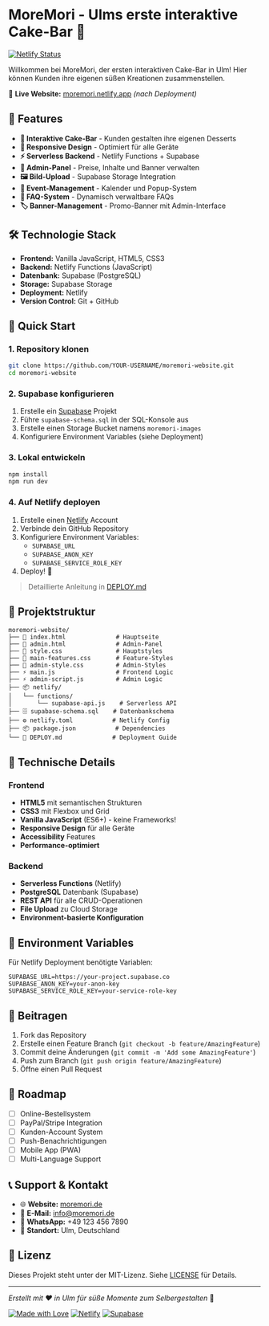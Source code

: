 # MoreMori - Ulms erste interaktive Cake-Bar 🍰

[![Netlify Status](https://api.netlify.com/api/v1/badges/YOUR-BADGE-ID/deploy-status)](https://app.netlify.com/sites/moremori/deploys)

Willkommen bei MoreMori, der ersten interaktiven Cake-Bar in Ulm! Hier können Kunden ihre eigenen süßen Kreationen zusammenstellen.

🚀 **Live Website:** [moremori.netlify.app](https://moremori.netlify.app) _(nach Deployment)_

## 🌟 Features

- **🍰 Interaktive Cake-Bar** - Kunden gestalten ihre eigenen Desserts
- **📱 Responsive Design** - Optimiert für alle Geräte
- **⚡ Serverless Backend** - Netlify Functions + Supabase
- **🎨 Admin-Panel** - Preise, Inhalte und Banner verwalten
- **🖼️ Bild-Upload** - Supabase Storage Integration
- **📅 Event-Management** - Kalender und Popup-System
- **💬 FAQ-System** - Dynamisch verwaltbare FAQs
- **🏷️ Banner-Management** - Promo-Banner mit Admin-Interface

## 🛠️ Technologie Stack

- **Frontend:** Vanilla JavaScript, HTML5, CSS3
- **Backend:** Netlify Functions (JavaScript)
- **Datenbank:** Supabase (PostgreSQL)
- **Storage:** Supabase Storage
- **Deployment:** Netlify
- **Version Control:** Git + GitHub

## 🚀 Quick Start

### 1. Repository klonen
```bash
git clone https://github.com/YOUR-USERNAME/moremori-website.git
cd moremori-website
```

### 2. Supabase konfigurieren
1. Erstelle ein [Supabase](https://supabase.com) Projekt
2. Führe `supabase-schema.sql` in der SQL-Konsole aus
3. Erstelle einen Storage Bucket namens `moremori-images`
4. Konfiguriere Environment Variables (siehe Deployment)

### 3. Lokal entwickeln
```bash
npm install
npm run dev
```

### 4. Auf Netlify deployen
1. Erstelle einen [Netlify](https://netlify.com) Account
2. Verbinde dein GitHub Repository
3. Konfiguriere Environment Variables:
   - `SUPABASE_URL`
   - `SUPABASE_ANON_KEY`
   - `SUPABASE_SERVICE_ROLE_KEY`
4. Deploy! 🚀

> Detaillierte Anleitung in [DEPLOY.md](DEPLOY.md)

## 📁 Projektstruktur

```
moremori-website/
├── 📄 index.html              # Hauptseite
├── 📄 admin.html              # Admin-Panel
├── 🎨 style.css               # Hauptstyles
├── 🎨 main-features.css       # Feature-Styles
├── 🎨 admin-style.css         # Admin-Styles
├── ⚡ main.js                 # Frontend Logic
├── ⚡ admin-script.js         # Admin Logic
├── 📦 netlify/
│   └── functions/
│       └── supabase-api.js    # Serverless API
├── 🗄️ supabase-schema.sql    # Datenbankschema
├── ⚙️ netlify.toml           # Netlify Config
├── 📦 package.json           # Dependencies
└── 📖 DEPLOY.md              # Deployment Guide
```

## 🔧 Technische Details

### Frontend
- **HTML5** mit semantischen Strukturen
- **CSS3** mit Flexbox und Grid
- **Vanilla JavaScript** (ES6+) - keine Frameworks!
- **Responsive Design** für alle Geräte
- **Accessibility** Features
- **Performance-optimiert**

### Backend
- **Serverless Functions** (Netlify)
- **PostgreSQL** Datenbank (Supabase)
- **REST API** für alle CRUD-Operationen
- **File Upload** zu Cloud Storage
- **Environment-basierte Konfiguration**

## 🔐 Environment Variables

Für Netlify Deployment benötigte Variablen:

```env
SUPABASE_URL=https://your-project.supabase.co
SUPABASE_ANON_KEY=your-anon-key
SUPABASE_SERVICE_ROLE_KEY=your-service-role-key
```

## 🤝 Beitragen

1. Fork das Repository
2. Erstelle einen Feature Branch (`git checkout -b feature/AmazingFeature`)
3. Commit deine Änderungen (`git commit -m 'Add some AmazingFeature'`)
4. Push zum Branch (`git push origin feature/AmazingFeature`)
5. Öffne einen Pull Request

## 📝 Roadmap

- [ ] Online-Bestellsystem
- [ ] PayPal/Stripe Integration
- [ ] Kunden-Account System
- [ ] Push-Benachrichtigungen
- [ ] Mobile App (PWA)
- [ ] Multi-Language Support

## 📞 Support & Kontakt

- 🌐 **Website:** [moremori.de](https://moremori.de)
- 📧 **E-Mail:** info@moremori.de
- 📱 **WhatsApp:** +49 123 456 7890
- 📍 **Standort:** Ulm, Deutschland

## 📄 Lizenz

Dieses Projekt steht unter der MIT-Lizenz. Siehe [LICENSE](LICENSE) für Details.

---

*Erstellt mit ❤️ in Ulm für süße Momente zum Selbergestalten* 🍰

[![Made with Love](https://img.shields.io/badge/Made%20with-❤️-red.svg)](https://github.com/YOUR-USERNAME/moremori-website)
[![Netlify](https://img.shields.io/badge/Deployed%20on-Netlify-00C7B7.svg)](https://netlify.com)
[![Supabase](https://img.shields.io/badge/Backend-Supabase-3ECF8E.svg)](https://supabase.com)
